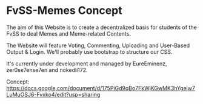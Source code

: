 # FvSS-Memes Concept
The aim of this Website is to create a decentralized basis for students of the FvSS to deal Memes and Meme-related Contents.

The Website will feature Voting, Commenting, Uploading and User-Based Output & Login.
We'll probably use bootstrap to structure our CSS.

It's currently under development and managed by EureEminenz, zer0se7ense7en and nokedli172.

Concept: https://docs.google.com/document/d/175PiGd9qBo7FkWjKGwMK3hYgejw7LuMuOSJ6-Fvxko4/edit?usp=sharing
